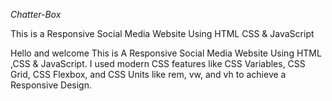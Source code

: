 *Chatter-Box*

This is a Responsive Social Media Website Using HTML CSS & JavaScript

Hello and welcome This is A Responsive Social Media Website Using HTML ,CSS & JavaScript. I used modern CSS features like CSS Variables, CSS Grid, CSS Flexbox, and CSS Units like rem, vw, and vh to achieve a Responsive Design.
